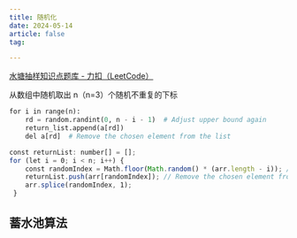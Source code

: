 ```yaml
---
title: 随机化
date: 2024-05-14
article: false
tag:

---
```


[水塘抽样知识点题库 - 力扣（LeetCode）](https://leetcode.cn/tag/reservoir-sampling/problemset/)

从数组中随机取出 n（n=3）个随机不重复的下标  
 
```python
for i in range(n): 
	rd = random.randint(0, n - i - 1)  # Adjust upper bound again 
	return_list.append(a[rd]) 
	del a[rd]  # Remove the chosen element from the list
```
```ts
const returnList: number[] = []; 
for (let i = 0; i < n; i++) { 
	const randomIndex = Math.floor(Math.random() * (arr.length - i)); // Adjusted upper bound 
	returnList.push(arr[randomIndex]); // Remove the chosen element from the original array (simulates del) 
	arr.splice(randomIndex, 1);
 }
```


## 蓄水池算法


